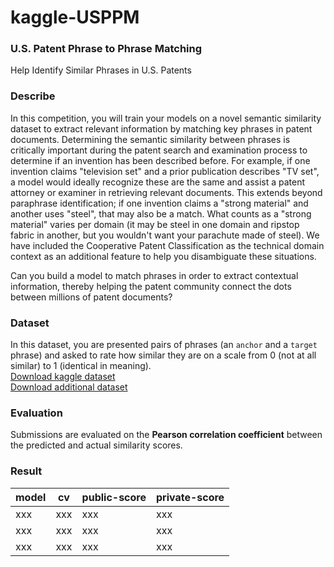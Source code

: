 # kaggle-USPPM
### U.S. Patent Phrase to Phrase Matching  
Help Identify Similar Phrases in U.S. Patents

### Describe
In this competition, you will train your models on a novel semantic similarity dataset to extract relevant information by matching key phrases in patent documents. Determining the semantic similarity between phrases is critically important during the patent search and examination process to determine if an invention has been described before. For example, if one invention claims "television set" and a prior publication describes "TV set", a model would ideally recognize these are the same and assist a patent attorney or examiner in retrieving relevant documents. This extends beyond paraphrase identification; if one invention claims a "strong material" and another uses "steel", that may also be a match. What counts as a "strong material" varies per domain (it may be steel in one domain and ripstop fabric in another, but you wouldn't want your parachute made of steel). We have included the Cooperative Patent Classification as the technical domain context as an additional feature to help you disambiguate these situations.

Can you build a model to match phrases in order to extract contextual information, thereby helping the patent community connect the dots between millions of patent documents?

### Dataset
In this dataset, you are presented pairs of phrases (an <code>anchor</code> and a <code>target</code> phrase) and asked to rate how similar they are on a scale from 0 (not at all similar) to 1 (identical in meaning).  
[Download kaggle dataset](https://www.kaggle.com/competitions/us-patent-phrase-to-phrase-matching)  
[Download additional dataset](https://www.kaggle.com/datasets/xhlulu/cpc-codes)

### Evaluation
Submissions are evaluated on the **Pearson correlation coefficient** between the predicted and actual similarity scores.  

### Result
|model| cv | public-score |private-score|
|---|---|---|---|
|xxx|xxx|xxx|xxx|
|xxx|xxx|xxx|xxx|
|xxx|xxx|xxx|xxx|

